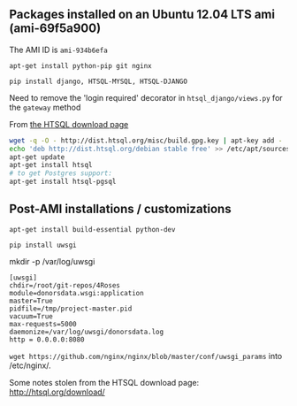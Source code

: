 ## Packages installed on an Ubuntu 12.04 LTS ami (ami-69f5a900)

The AMI ID is `ami-934b6efa`


`apt-get install python-pip git nginx`

`pip install django, HTSQL-MYSQL, HTSQL-DJANGO`

Need to remove the 'login required' decorator in `htsql_django/views.py` for the `gateway` method

From [the HTSQL download page](http://htsql.org/download/)

```bash
wget -q -O - http://dist.htsql.org/misc/build.gpg.key | apt-key add -
echo 'deb http://dist.htsql.org/debian stable free' >> /etc/apt/sources.list
apt-get update
apt-get install htsql
# to get Postgres support:
apt-get install htsql-pgsql
```


## Post-AMI installations / customizations
`apt-get install build-essential python-dev`

`pip install uwsgi`

mkdir -p /var/log/uwsgi


```
[uwsgi]
chdir=/root/git-repos/4Roses
module=donorsdata.wsgi:application
master=True
pidfile=/tmp/project-master.pid
vacuum=True
max-requests=5000
daemonize=/var/log/uwsgi/donorsdata.log
http = 0.0.0.0:8080
```

`wget https://github.com/nginx/nginx/blob/master/conf/uwsgi_params` into /etc/nginx/.

Some notes stolen from the HTSQL download page: http://htsql.org/download/
